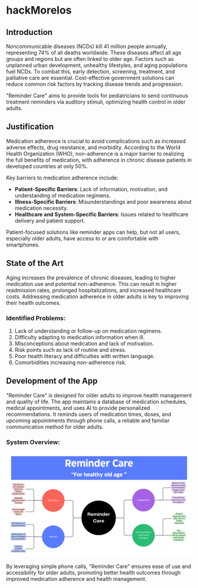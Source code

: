 # hackMorelos
## Introduction

Noncommunicable diseases (NCDs) kill 41 million people annually, representing 74% of all deaths worldwide. These diseases affect all age groups and regions but are often linked to older age. Factors such as unplanned urban development, unhealthy lifestyles, and aging populations fuel NCDs. To combat this, early detection, screening, treatment, and palliative care are essential. Cost-effective government solutions can reduce common risk factors by tracking disease trends and progression.

"Reminder Care" aims to provide tools for pediatricians to send continuous treatment reminders via auditory stimuli, optimizing health control in older adults.

## Justification

Medication adherence is crucial to avoid complications such as increased adverse effects, drug resistance, and morbidity. According to the World Health Organization (WHO), non-adherence is a major barrier to realizing the full benefits of medication, with adherence in chronic disease patients in developed countries at only 50%.

Key barriers to medication adherence include:
- **Patient-Specific Barriers**: Lack of information, motivation, and understanding of medication regimens.
- **Illness-Specific Barriers**: Misunderstandings and poor awareness about medication necessity.
- **Healthcare and System-Specific Barriers**: Issues related to healthcare delivery and patient support.

Patient-focused solutions like reminder apps can help, but not all users, especially older adults, have access to or are comfortable with smartphones.

## State of the Art

Aging increases the prevalence of chronic diseases, leading to higher medication use and potential non-adherence. This can result in higher readmission rates, prolonged hospitalizations, and increased healthcare costs. Addressing medication adherence in older adults is key to improving their health outcomes.

### Identified Problems:
1. Lack of understanding or follow-up on medication regimens.
2. Difficulty adapting to medication information when ill.
3. Misconceptions about medication and lack of motivation.
4. Risk points such as lack of routine and stress.
5. Poor health literacy and difficulties with written language.
6. Comorbidities increasing non-adherence risk.

## Development of the App

"Reminder Care" is designed for older adults to improve health management and quality of life. The app maintains a database of medication schedules, medical appointments, and uses AI to provide personalized recommendations. It reminds users of medication times, doses, and upcoming appointments through phone calls, a reliable and familiar communication method for older adults.

### System Overview:
![System Diagram](Figures/Reminder.png)

By leveraging simple phone calls, "Reminder Care" ensures ease of use and accessibility for older adults, promoting better health outcomes through improved medication adherence and health management.

